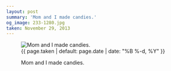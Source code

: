 ```yaml
---
layout: post
summary: 'Mom and I made candies.'
og_image: 233-1280.jpg
taken: November 29, 2013
---
```


<figure class="post">
<img alt="Mom and I made candies." sizes="(min-width: 700px) 50vw, calc(100vw - 2rem)" src="{{ site.assets_url }}/233-640.jpg" srcset="{{ site.assets_url }}/233-1280.jpg 1280w, {{ site.assets_url }}/233-960.jpg 960w, {{ site.assets_url }}/233-640.jpg 640w, {{ site.assets_url }}/233-320.jpg 320w"/>
<figcaption>
<time>{{ page.taken | default: page.date | date: "%B %-d, %Y" }}</time>
<p>Mom and I made candies.</p>
</figcaption>
</figure>

